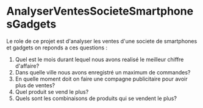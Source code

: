 # AnalyserVentesSocieteSmartphonesGadgets
Le role de ce projet est d'analyser les ventes d'une societe de smartphones et gadgets on reponds a ces questions :
1) Quel est le mois durant lequel nous avons realisé le meilleur chiffre d'affaire?
2) Dans quelle ville nous avons enregistré un maximum de commandes?
3) En quelle moment doit on faire une compagne publicitaire pour avoir plus de ventes?
4) Quel produit se vend le plus?
5) Quels sont les combinaisons de produits qui se vendent le plus?
